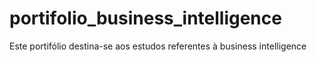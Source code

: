 # portifolio_business_intelligence
Este portifólio destina-se aos estudos referentes à business intelligence
